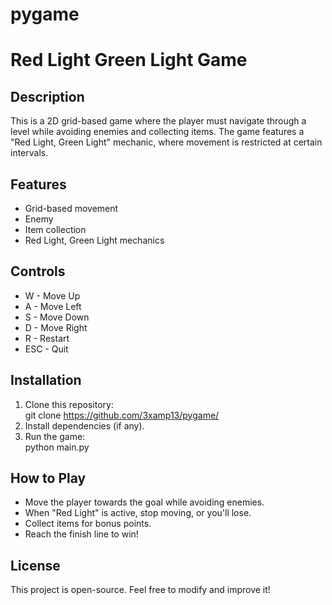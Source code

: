 # pygame
# Red Light Green Light Game  

## Description  
This is a 2D grid-based game where the player must navigate through a level while avoiding enemies and collecting items. The game features a "Red Light, Green Light" mechanic, where movement is restricted at certain intervals.  

## Features  
- Grid-based movement  
- Enemy
- Item collection  
- Red Light, Green Light mechanics  

## Controls  
- W - Move Up  
- A - Move Left  
- S - Move Down  
- D - Move Right  
- R - Restart
- ESC - Quit

## Installation  
1. Clone this repository:  
   git clone https://github.com/3xamp13/pygame/  
2. Install dependencies (if any).  
3. Run the game:  
   python main.py  

## How to Play  
- Move the player towards the goal while avoiding enemies.  
- When "Red Light" is active, stop moving, or you'll lose.  
- Collect items for bonus points.  
- Reach the finish line to win!  

## License  
This project is open-source. Feel free to modify and improve it!  
